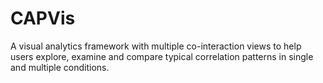 # CAPVis
A visual analytics framework with multiple co-interaction views to help users explore, examine and compare typical correlation patterns in single and multiple conditions.
